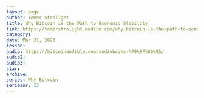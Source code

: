 ```yaml
---
layout: page
author: Tomer Strolight
title: Why Bitcoin is the Path to Economic Stability
link: https://tomerstrolight.medium.com/why-bitcoin-is-the-path-to-economic-stability-574abe33542e
category: 
date: Mar 31, 2021
lesson: 
audio: https://bitcoinaudible.com/audiobooks-%F0%9F%86%95/
audio2: 
audio3: 
star: 
archive: 
series: Why Bitcoin
seriesnr: 13
---
```

